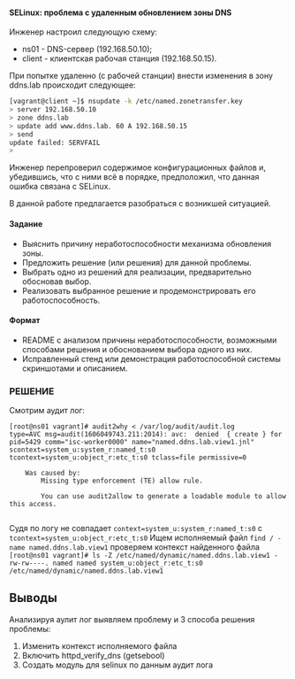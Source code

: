 #### SELinux: проблема с удаленным обновлением зоны DNS

Инженер настроил следующую схему:

- ns01 - DNS-сервер (192.168.50.10);
- client - клиентская рабочая станция (192.168.50.15).

При попытке удаленно (с рабочей станции) внести изменения в зону ddns.lab происходит следующее:
```bash
[vagrant@client ~]$ nsupdate -k /etc/named.zonetransfer.key
> server 192.168.50.10
> zone ddns.lab
> update add www.ddns.lab. 60 A 192.168.50.15
> send
update failed: SERVFAIL
>
```
Инженер перепроверил содержимое конфигурационных файлов и, убедившись, что с ними всё в порядке, предположил, что данная ошибка связана с SELinux.

В данной работе предлагается разобраться с возникшей ситуацией.


#### Задание

- Выяснить причину неработоспособности механизма обновления зоны.
- Предложить решение (или решения) для данной проблемы.
- Выбрать одно из решений для реализации, предварительно обосновав выбор.
- Реализовать выбранное решение и продемонстрировать его работоспособность.


#### Формат

- README с анализом причины неработоспособности, возможными способами решения и обоснованием выбора одного из них.
- Исправленный стенд или демонстрация работоспособной системы скриншотами и описанием.



### РЕШЕНИЕ

Смотрим аудит лог:

```
[root@ns01 vagrant]# audit2why < /var/log/audit/audit.log
type=AVC msg=audit(1606049743.211:2014): avc:  denied  { create } for  pid=5429 comm="isc-worker0000" name="named.ddns.lab.view1.jnl" scontext=system_u:system_r:named_t:s0 tcontext=system_u:object_r:etc_t:s0 tclass=file permissive=0

	Was caused by:
		Missing type enforcement (TE) allow rule.

		You can use audit2allow to generate a loadable module to allow this access.


```

Судя по логу не совпадает `context=system_u:system_r:named_t:s0`  с `tcontext=system_u:object_r:etc_t:s0`
Ищем исполняемый файл `find / -name named.ddns.lab.view1`
проверяем контекст найденного файла
	```
	[root@ns01 vagrant]# ls -Z /etc/named/dynamic/named.ddns.lab.view1
	-rw-rw----. named named system_u:object_r:etc_t:s0       /etc/named/dynamic/named.ddns.lab.view1
	```

## Выводы

Анализируя аулит лог выявляем проблему и 3 способа решения проблемы:

1. Изменить контекст исполняемого файла
2. Включить httpd_verify_dns (getsebool)
3. Создать модуль для selinux по данным аудит лога 